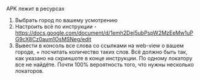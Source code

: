 APK лежит в ресурсах

1. Выбрать город по вашему усмотрению
2. Настроить всё по инструкции -  https://docs.google.com/document/d/1emh2Dej5ubPspW2MzEeMw1uPG9cX8Cz0aum1OsMSNeg/edit
3. Вывести в консоль все слова со ссылками на web-view о вашем городе, + посчитать количество таких слов. Всё должно быть так, как
   указано на скриншоте в конце инструкции. По одному локатору все не
   найдёте. Почти 100% вероятность того, что
   нужны несколько локаторов.

